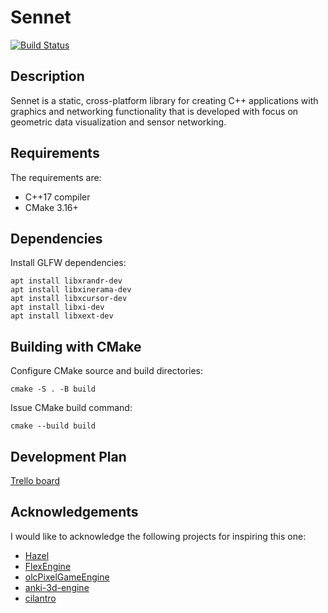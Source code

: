 # Sennet 
[![Build Status](https://travis-ci.com/markvilar/Sennet.svg?branch=master)](https://travis-ci.com/markvilar/Sennet)

## Description
Sennet is a static, cross-platform library for creating C++ applications 
with graphics and networking functionality that is developed with focus on 
geometric data visualization and sensor networking.

## Requirements
The requirements are:
- C++17 compiler
- CMake 3.16+

## Dependencies

Install GLFW dependencies:
```
apt install libxrandr-dev
apt install libxinerama-dev
apt install libxcursor-dev
apt install libxi-dev
apt install libxext-dev
```

## Building with CMake

Configure CMake source and build directories:
```
cmake -S . -B build
```

Issue CMake build command:
```
cmake --build build
```

## Development Plan

[Trello board](https://trello.com/b/iZZPB2t0/sennet)

## Acknowledgements
I would like to acknowledge the following projects for inspiring this one:
- [Hazel](https://github.com/TheCherno/Hazel)
- [FlexEngine](https://github.com/ajweeks/FlexEngine)
- [olcPixelGameEngine](https://github.com/OneLoneCoder/olcPixelGameEngine)
- [anki-3d-engine](https://github.com/godlikepanos/anki-3d-engine)
- [cilantro](https://github.com/kzampog/cilantro)
